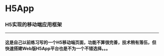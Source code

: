 # H5App

### H5实现的移动端应用框架

-------------

#### 这是自己以前练习写的一个H5移动端页面，功能不算很完善，技术稍有落伍，但快速搭建Web版H5App平台也是不为一个不错选择。。。